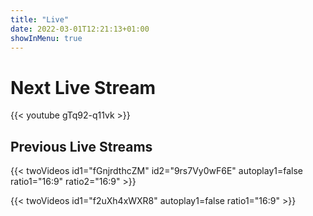 ```yaml
---
title: "Live"
date: 2022-03-01T12:21:13+01:00
showInMenu: true
---
```


# Next Live Stream

{{< youtube gTq92-q11vk >}}

## Previous Live Streams

{{< twoVideos id1="fGnjrdthcZM" id2="9rs7Vy0wF6E"  autoplay1=false ratio1="16:9" ratio2="16:9" >}}

{{< twoVideos id1="f2uXh4xWXR8" autoplay1=false ratio1="16:9" >}}
